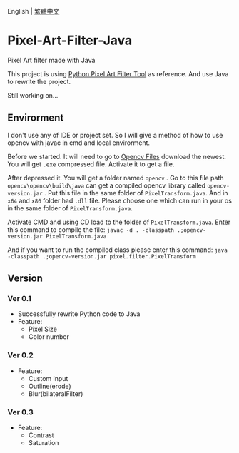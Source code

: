 English | [繁體中文](README_TCH.md)
# Pixel-Art-Filter-Java
Pixel Art filter made with Java

This project is using [Python Pixel Art Filter Tool](https://github.com/JingShing-Tools/Pixel-Art-transform-in-python) as reference. And use Java to rewrite the project.

Still working on...

## Envirorment
I don't use any of IDE or project set. So I will give a method of how to use opencv with javac in cmd and local envirorment.

Before we started. It will need to go to [Opencv Files](https://sourceforge.net/projects/opencvlibrary/files/) download the newest. You will get  ```.exe``` compressed file. Activate it to get a file.

After depressed it. You will get a folder named ```opencv``` . Go to this file path ```opencv\opencv\build\java``` can get a compiled opencv library called ```opencv-version.jar``` . Put this file in the same folder of ```PixelTransform.java```. And in ```x64``` and ```x86``` folder had ```.dll``` file. Please choose one which can run in your os in the same folder of ```PixelTransform.java```.

Activate CMD and using CD load to the folder of ```PixelTransform.java```. Enter this command to compile the file:  ```javac -d . -classpath .;opencv-version.jar PixelTransform.java```

And if you want to run the compiled class please enter this command: ```java -classpath .;opencv-version.jar pixel.filter.PixelTransform```

## Version
### Ver 0.1
* Successfully rewrite Python code to Java
* Feature:
  * Pixel Size 
  * Color number
### Ver 0.2
* Feature:
  * Custom input
  * Outline(erode)
  * Blur(bilateralFilter)
### Ver 0.3
* Feature:
  * Contrast
  * Saturation
